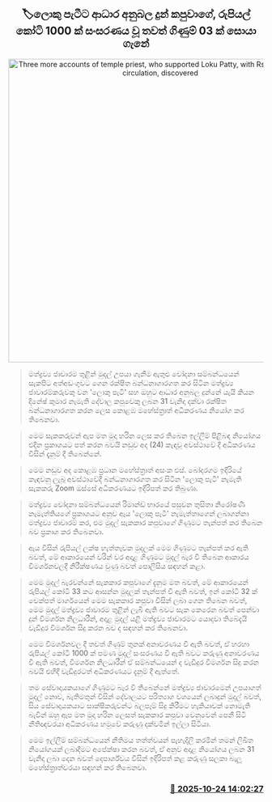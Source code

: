 <p align='center'><b><h2 align='center' title='Three more accounts of temple priest, who supported Loku Patty, with Rs. 100 billion in circulation, discovered'>🏷ලොකු පැටීට ආධාර අනුබල දුන් කපුවාගේ, රුපියල් කෝටි 1000 ක් සංසරණය වූ තවත් ගිණුම් 03 ක් සොයා ගැනේ</h2></b></p>
<p align='center'><img src='https://helakuru.sgp1.cdn.digitaloceanspaces.com/esana/images/lib/court-2.jpg' width='600' alt='Three more accounts of temple priest, who supported Loku Patty, with Rs. 100 billion in circulation, discovered'></p>

> මත්ද්‍රව්‍ය ජාවාරම තුළින් මුදල් උපයා ගැනීම ඇතුළු චෝදනා සම්බන්ධයෙන් සැකපිට අත්අඩංගුවට ගෙන රක්ෂිත බන්ධනාගාරගත කර සිටින මත්ද්‍රව්‍ය ජාවාරම්කරුවකු වන 'ලොකු පැටී' සහ ඔහුට ආධාර අනුබල දුන්නේ යැයි කියන දිනේෂ් කුමාර නැමැති දේවාල කපු‍වෙකු ලබන 31 වැනිදා දක්වා රක්ෂිත බන්ධනාගාරගත කරන ලෙස කොළඹ මහේස්ත්‍රාත් අධිකරණය නියෝග කර තිබෙනවා.

> මෙම සැකකරුවන් ඇප මත මුදා හරින ලෙස කර තිබෙන ඉල්ලීම් පිළිබඳ නියෝගය එදින ප්‍රකාශයට පත් කරන බවයි නඩුව අද (24) කැඳවූ අවස්ථාවේ දී අධිකරණය විසින් දැනුම් දී තිබෙන්නේ.

> මෙම නඩුව අද කොළඹ ප්‍රධාන මහේස්ත්‍රාත් අසංක එස්. බෝදරගම ඉදිරියේ කැඳවනු ලැබූ අවස්ථාවේදී බන්ධනාගාරගත කර සිටින 'ලොකු පැටී' නැමැති සැකකරු Zoom ඔස්සේ අධිකරණයට ඉදිරිපත් කර තිබුණා.

> මත්ද්‍රව්‍ය චෝදනා සම්බන්ධයෙන් රිමාන්ඩ් භාරයේ පසුවන තුසිතා නිරෝෂණී නැමැත්තියගේ ප්‍රකාශයට අනුව ඇය 'ලොකු පැටී' නැමැත්තාගෙන් ලබාගන්නා මත්ද්‍රව්‍ය ජාවාරම් කර, එම මුදල් සැකකාර කපුවාගේ ගිණුමට තැන්පත් කර තිබෙන බව ප්‍රකාශ කර තිබෙනවා.

> ඇය විසින් රුපියල් ලක්ෂ හැත්තෑවක මුදලක් මෙම ගිණුමට තැන්පත් කර ඇති බවත්, මේ ආකාරයෙන් වරින් වර අදාළ ගිණුමට මුදල් බැර වී තිබෙන ආකාරය විමර්ශනවලදී නිරීක්ෂණය වුණු බවත් පොලිසිය සඳහන් කළා.

> මෙම මුදල් බැරවන්නේ සැකකාර කපුවාගේ දැනුම මත බවත්, මේ ආකාරයෙන් රුපියල් කෝටි 33 කට ආසන්න මුදලක් තැන්පත් වී ඇති බවත්, ඉන් කෝටි 32 ක් චෙක්පත් මාර්ගයෙන් මෙම සැකකාර කපුවා විසින් ලබා ගෙන තිබෙන බවත්, මෙම මුදල් මත්ද්‍රව්‍ය ජාවාරම තුළින් ලැබී ඇති බවට සැක කෙරෙන බවත් පෙන්වා දුන් විමර්ශන නිලධාරීන්, අදාළ මුදල් යළි මත්ද්‍රව්‍ය ජාවාරමට යොදවා තිබේදැයි වැඩිදුර විමර්ශන සිදු කරන බව ද සඳහන් කර තිබෙනවා.

> මෙම විමර්ශනවල දී තවත් ගිණුම් තුනක් අනාවරණය වී ඇති බවත්, ඒ හරහා රුපියල් කෝටි 1000 ක් පමණ මුදල් සංසරණය වී ඇති බවට කරුණු අනාවරණය වී ඇති බවත්, විමර්ශන නිලධාරීන් ඒ සම්බන්ධයෙන් ද වැඩිදුර විමර්ශන සිදු කරන බවයි එහිදී වැඩිදුරටත් අධිකරණයට දැනුම් දී ඇත්තේ.

> තම සේවාදායකයාගේ ගිණුමට බැර වී තිබෙන්නේ මත්ද්‍රව්‍ය ජාවාරමෙන් උපයාගත් මුදල් නොව, බැතිමතුන් විසින් දේවාලයට පරිත්‍යාග වශයෙන් ලබාදුන් මුදල් බවත්, සිය සේවාදායකයාට සාක්ෂිකරුවන්ට බලපෑම් සිදු කිරීමට හැකියාවක් නොමැති බැවින් ඔහු ඇප මත මුදා හරින ලෙසත් සැකකාර කපුවා වෙනුවෙන් පෙනී සිටි නීතිඥවරයා අධිකරණය හමුවේ කරුණු දක්වමින් ඉල්ලා සිටියා.

> මෙම ඉල්ලීම් සම්බන්ධයෙන් නීතිමය තත්ත්වයන් පැහැදිලි කරමින් තමන් ලිඛිත නියෝගයක් ලබාදීමට අපේක්ෂා කරන බවත්, ඒ අනුව අදාළ නියෝගය ලබන 31 වැනිදා ලබා දෙන බවත් දෙපාර්ශ්වය විසින් ඉදිරිපත් කළ කරුණු සලකා බැලූ මහේස්ත්‍රාත්වරයා සඳහන් කර තිබෙනවා.



<h3 align='right'><a href='https://www.helakuru.lk/esana/p/114762/'>📅 2025-10-24 14:02:27</a></h3>
